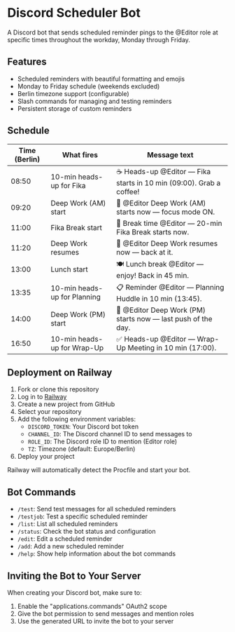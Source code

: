 # Discord Scheduler Bot

A Discord bot that sends scheduled reminder pings to the @Editor role at specific times throughout the workday, Monday through Friday.

## Features

- Scheduled reminders with beautiful formatting and emojis
- Monday to Friday schedule (weekends excluded)
- Berlin timezone support (configurable)
- Slash commands for managing and testing reminders
- Persistent storage of custom reminders

## Schedule

| Time (Berlin) | What fires | Message text |
| ------------- | ---------- | ------------ |
| 08:50 | 10-min heads-up for Fika | ☕ Heads-up @Editor — Fika starts in 10 min (09:00). Grab a coffee! |
| 09:20 | Deep Work (AM) start | 🔨 @Editor Deep Work (AM) starts now — focus mode ON. |
| 11:00 | Fika Break start | 🍪 Break time @Editor — 20-min Fika Break starts now. |
| 11:20 | Deep Work resumes | 🔨 @Editor Deep Work resumes now — back at it. |
| 13:00 | Lunch start | 🍽️ Lunch break @Editor — enjoy! Back in 45 min. |
| 13:35 | 10-min heads-up for Planning | 📋 Reminder @Editor — Planning Huddle in 10 min (13:45). |
| 14:00 | Deep Work (PM) start | 🔨 @Editor Deep Work (PM) starts now — last push of the day. |
| 16:50 | 10-min heads-up for Wrap-Up | ✅ Heads-up @Editor — Wrap-Up Meeting in 10 min (17:00). |

## Deployment on Railway

1. Fork or clone this repository
2. Log in to [Railway](https://railway.app/)
3. Create a new project from GitHub
4. Select your repository
5. Add the following environment variables:
   - `DISCORD_TOKEN`: Your Discord bot token
   - `CHANNEL_ID`: The Discord channel ID to send messages to
   - `ROLE_ID`: The Discord role ID to mention (Editor role)
   - `TZ`: Timezone (default: Europe/Berlin)
6. Deploy your project

Railway will automatically detect the Procfile and start your bot.

## Bot Commands

- `/test`: Send test messages for all scheduled reminders
- `/testjob`: Test a specific scheduled reminder
- `/list`: List all scheduled reminders
- `/status`: Check the bot status and configuration
- `/edit`: Edit a scheduled reminder
- `/add`: Add a new scheduled reminder
- `/help`: Show help information about the bot commands

## Inviting the Bot to Your Server

When creating your Discord bot, make sure to:

1. Enable the "applications.commands" OAuth2 scope
2. Give the bot permission to send messages and mention roles
3. Use the generated URL to invite the bot to your server 